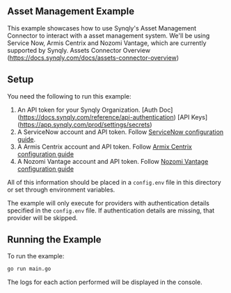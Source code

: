 ## Asset Management Example

This example showcases how to use Synqly's Asset Management Connector to interact with a asset management system. We'll be using Service Now, Armis Centrix and Nozomi Vantage, which are currently supported by Synqly. Assets Connector Overview (https://docs.synqly.com/docs/assets-connector-overview)


## Setup

You need the following to run this example:

1. An API token for your Synqly Organization. [Auth Doc] (https://docs.synqly.com/reference/api-authentication) [API Keys] (https://app.synqly.com/prod/settings/secrets)
2. A ServiceNow account and API token. Follow [ServiceNow configuration guide](https://docs.synqly.com/docs/servicenow-webhook-setup).
3. A Armis Centrix account and API token. Follow [Armix Centrix configuration guide](https://docs.synqly.com/docs/armis-centrix-setup)
4. A Nozomi Vantage account and API token. Follow [Nozomi Vantage configuration guide](https://docs.synqly.com/docs/nozomi-vantage-setup)

All of this information should be placed in a `config.env` file in this directory or set through environment variables.

The example will only execute for providers with authentication details specified in the `config.env` file. If authentication details are missing, that provider will be skipped.

## Running the Example

To run the example:

```bash
go run main.go
```

The logs for each action performed will be displayed in the console.
